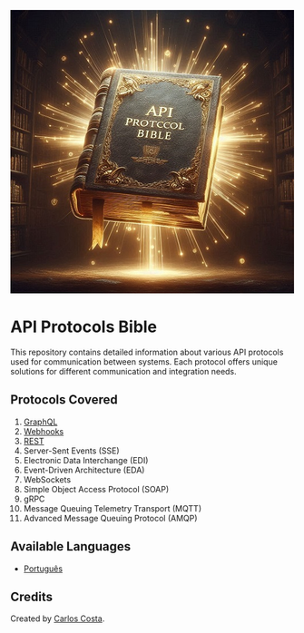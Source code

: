 ![Logo](images/logo_reduzida.jpg)

# API Protocols Bible

This repository contains detailed information about various API protocols used for communication between systems. Each protocol offers unique solutions for different communication and integration needs.

## Protocols Covered

1. [GraphQL](graphql.en.md.md)
2. [Webhooks](webhooks.en.md.md)
3. [REST](rest.en.md.md)
4. Server-Sent Events (SSE)
5. Electronic Data Interchange (EDI)
6. Event-Driven Architecture (EDA)
7. WebSockets
8. Simple Object Access Protocol (SOAP)
9. gRPC
10. Message Queuing Telemetry Transport (MQTT)
11. Advanced Message Queuing Protocol (AMQP)

## Available Languages

- [Português](README.md)

## Credits

Created by [Carlos Costa](https://www.linkedin.com/in/carlos-costa-0b548675/).
